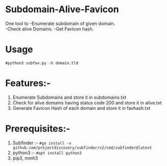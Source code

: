# Subdomain-Alive-Favicon

One tool to
-Enumerate subdomain of given domain.      
-Check alive Domains.
-Get Favicon hash.

# Usage
 `#python3 subfav.py -h domain.tld`
 
 # Features:-
 1) Enumerate Subdomains and store it in subdomains.txt
 2) Check for alive domains having status code 200 and store it in alive.txt
 3) Generate Favicon Hash of each domain and store it in favhash.txt
 
 # Prerequisites:-
 1) Subfinder :- `#go install -v github.com/projectdiscovery/subfinder/v2/cmd/subfinder@latest`
 2) python3 :- `#apt install python3`
 3) pip3, mmh3
